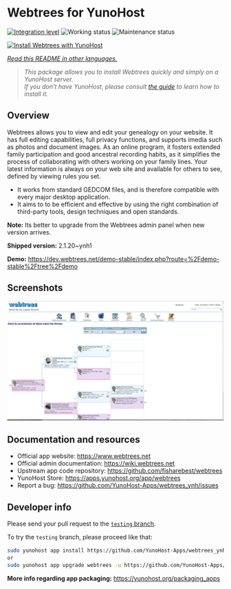 <!--
N.B.: This README was automatically generated by <https://github.com/YunoHost/apps/tree/master/tools/readme_generator>
It shall NOT be edited by hand.
-->

# Webtrees for YunoHost

[![Integration level](https://dash.yunohost.org/integration/webtrees.svg)](https://ci-apps.yunohost.org/ci/apps/webtrees/) ![Working status](https://ci-apps.yunohost.org/ci/badges/webtrees.status.svg) ![Maintenance status](https://ci-apps.yunohost.org/ci/badges/webtrees.maintain.svg)

[![Install Webtrees with YunoHost](https://install-app.yunohost.org/install-with-yunohost.svg)](https://install-app.yunohost.org/?app=webtrees)

*[Read this README in other languages.](./ALL_README.md)*

> *This package allows you to install Webtrees quickly and simply on a YunoHost server.*  
> *If you don't have YunoHost, please consult [the guide](https://yunohost.org/install) to learn how to install it.*

## Overview

Webtrees allows you to view and edit your genealogy on your website. It has full editing capabilities, full privacy functions, and supports imedia such as photos and document images. As an online program, it fosters extended family participation and good ancestral recording habits, as it simplifies the process of collaborating with others working on your family lines. Your latest information is always on your web site and available for others to see, defined by viewing rules you set.

- It works from standard GEDCOM files, and is therefore compatible with every major desktop application.
- It aims to to be efficient and effective by using the right combination of third-party tools, design techniques and open standards.

**Note:** Its better to upgrade from the Webtrees admin panel when new version arrives.


**Shipped version:** 2.1.20~ynh1

**Demo:** <https://dev.webtrees.net/demo-stable/index.php?route=%2Fdemo-stable%2Ftree%2Fdemo>

## Screenshots

![Screenshot of Webtrees](./doc/screenshots/1200px-Webtrees.png)

## Documentation and resources

- Official app website: <https://www.webtrees.net>
- Official admin documentation: <https://wiki.webtrees.net>
- Upstream app code repository: <https://github.com/fisharebest/webtrees>
- YunoHost Store: <https://apps.yunohost.org/app/webtrees>
- Report a bug: <https://github.com/YunoHost-Apps/webtrees_ynh/issues>

## Developer info

Please send your pull request to the [`testing` branch](https://github.com/YunoHost-Apps/webtrees_ynh/tree/testing).

To try the `testing` branch, please proceed like that:

```bash
sudo yunohost app install https://github.com/YunoHost-Apps/webtrees_ynh/tree/testing --debug
or
sudo yunohost app upgrade webtrees -u https://github.com/YunoHost-Apps/webtrees_ynh/tree/testing --debug
```

**More info regarding app packaging:** <https://yunohost.org/packaging_apps>
